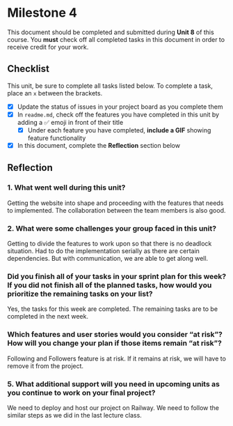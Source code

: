 # Milestone 4

This document should be completed and submitted during **Unit 8** of this course. You **must** check off all completed tasks in this document in order to receive credit for your work.

## Checklist

This unit, be sure to complete all tasks listed below. To complete a task, place an `x` between the brackets.

- [x] Update the status of issues in your project board as you complete them
- [x] In `readme.md`, check off the features you have completed in this unit by adding a ✅ emoji in front of their title
  - [x] Under each feature you have completed, **include a GIF** showing feature functionality
- [x] In this document, complete the **Reflection** section below

## Reflection

### 1. What went well during this unit?

Getting the website into shape and proceeding with the features that needs to implemented. The collaboration between the team members is also good.

### 2. What were some challenges your group faced in this unit?

Getting to divide the features to work upon so that there is no deadlock situation. Had to do the implementation serially as there are certain dependencies. But with communication, we are able to get along well.

### Did you finish all of your tasks in your sprint plan for this week? If you did not finish all of the planned tasks, how would you prioritize the remaining tasks on your list?

Yes, the tasks for this week are completed. The remaining tasks are to be completed in the next week.

### Which features and user stories would you consider “at risk”? How will you change your plan if those items remain “at risk”?

Following and Followers feature is at risk. If it remains at risk, we will have to remove it from the project.

### 5. What additional support will you need in upcoming units as you continue to work on your final project?

We need to deploy and host our project on Railway. We need to follow the similar steps as we did in the last lecture class.
